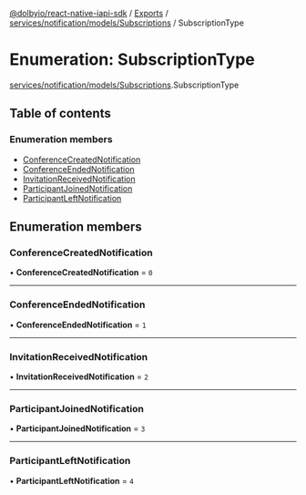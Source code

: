 [@dolbyio/react-native-iapi-sdk](../README.md) / [Exports](../modules.md) / [services/notification/models/Subscriptions](../modules/services_notification_models_Subscriptions.md) / SubscriptionType

# Enumeration: SubscriptionType

[services/notification/models/Subscriptions](../modules/services_notification_models_Subscriptions.md).SubscriptionType

## Table of contents

### Enumeration members

- [ConferenceCreatedNotification](services_notification_models_Subscriptions.SubscriptionType.md#conferencecreatednotification)
- [ConferenceEndedNotification](services_notification_models_Subscriptions.SubscriptionType.md#conferenceendednotification)
- [InvitationReceivedNotification](services_notification_models_Subscriptions.SubscriptionType.md#invitationreceivednotification)
- [ParticipantJoinedNotification](services_notification_models_Subscriptions.SubscriptionType.md#participantjoinednotification)
- [ParticipantLeftNotification](services_notification_models_Subscriptions.SubscriptionType.md#participantleftnotification)

## Enumeration members

### ConferenceCreatedNotification

• **ConferenceCreatedNotification** = `0`

___

### ConferenceEndedNotification

• **ConferenceEndedNotification** = `1`

___

### InvitationReceivedNotification

• **InvitationReceivedNotification** = `2`

___

### ParticipantJoinedNotification

• **ParticipantJoinedNotification** = `3`

___

### ParticipantLeftNotification

• **ParticipantLeftNotification** = `4`
